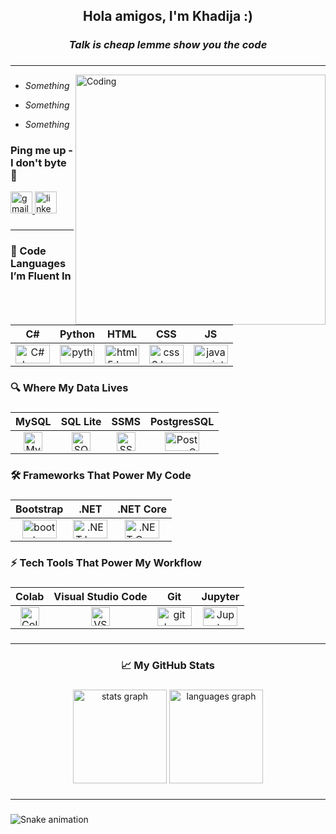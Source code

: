 <h2 align="center">Hola amigos, I'm Khadija :)</h2>

###

<h3 align="center"><i>Talk is cheap lemme show you the code</i></h3>

###

<hr>

<img align="right" alt="Coding" width="400" src="https://media4.giphy.com/media/v1.Y2lkPTZjMDliOTUyeWJrZ2hoaDBnczd4bnB0cGJhcTFueXg2dzdpZHNkYndtZzludWYycSZlcD12MV9pbnRlcm5hbF9naWZfYnlfaWQmY3Q9Zw/usXZmmgP9Z7kf39fnq/giphy.gif">

###
 
- <i>Something</i>

- <i>Something</i>

- <i>Something</i>

###

<h3 align="left">Ping me up - I don't byte 📡</h3>

<div align="left">
  <a href="mailto:mallahkhadija97@gmail.com"> <img src="https://img.shields.io/static/v1?message=Gmail&logo=gmail&label=&color=D14836&logoColor=white&labelColor=&style=for-the-badge" height="35" alt="gmail logo"/>
  </a>
  <a href="https://www.linkedin.com/in/khadija-mallah-183609276/" target="_blank">
    <img src="https://img.shields.io/static/v1?message=LinkedIn&logo=linkedin&label=&color=0077B5&logoColor=white&labelColor=&style=for-the-badge" height="35" alt="linkedin logo"/>
  </a>
</div>

###

<hr>

###

<h3 align="left">💬 Code Languages I’m Fluent In</h3>

###

| C# | Python | HTML | CSS | JS |
|:----------:|:----------:|:----------:|:----------:|:----------:|
| <img src="https://cdn.jsdelivr.net/gh/devicons/devicon@latest/icons/csharp/csharp-original.svg" width="55" height="30" alt="C# logo" /> | <img src="https://cdn.jsdelivr.net/gh/devicons/devicon/icons/python/python-original.svg" width="55" height="30" alt="python logo"  /> | <img src="https://cdn.jsdelivr.net/gh/devicons/devicon/icons/html5/html5-original.svg" width="55" height="30" alt="html5 logo"  /> | <img src="https://cdn.jsdelivr.net/gh/devicons/devicon/icons/css3/css3-original.svg" width="55" height="30" alt="css3 logo"  /> | <img src="https://cdn.jsdelivr.net/gh/devicons/devicon/icons/javascript/javascript-original.svg" width="55" height="30" alt="javascript logo"  /> |

###

<h3 align="left">🔍 Where My Data Lives</h3>

###

| MySQL | SQL Lite | SSMS | PostgresSQL |
|:----------:|:----------:|:----------:|:----------:|
| <img src="https://cdn.jsdelivr.net/gh/devicons/devicon@latest/icons/mysql/mysql-original-wordmark.svg" height="30" alt="MySQL logo" /> |  <img src="https://cdn.jsdelivr.net/gh/devicons/devicon@latest/icons/sqlite/sqlite-original.svg" height="30" alt="SQLLite logo"/>| <img src="https://cdn.jsdelivr.net/gh/devicons/devicon@latest/icons/microsoftsqlserver/microsoftsqlserver-original.svg" height="30" alt="SSMS logo"/> | <img src="https://cdn.jsdelivr.net/gh/devicons/devicon@latest/icons/postgresql/postgresql-plain.svg" width="55" height="30" alt="PostgresSQL logo" /> |

###

<h3 align="left">🛠️ Frameworks That Power My Code</h3>

###

| Bootstrap | .NET | .NET Core |
|:----------:|:----------:|:----------:|
| <img src="https://cdn.jsdelivr.net/gh/devicons/devicon/icons/bootstrap/bootstrap-original.svg" width="55" height="30" alt="bootstrap logo"  /> | <img src="https://cdn.jsdelivr.net/gh/devicons/devicon@latest/icons/dot-net/dot-net-original.svg" width="55" height="30" alt=".NET logo"/> | <img src="https://cdn.jsdelivr.net/gh/devicons/devicon@latest/icons/dotnetcore/dotnetcore-original.svg" width="55" height="30" alt=".NET Core logo"/> |

###

<h3 align="left">⚡ Tech Tools That Power My Workflow</h3>

###

| Colab | Visual Studio Code | Git | Jupyter |
|:----------:|:----------:|:----------:|:----------:|
| <img src="https://cdn.jsdelivr.net/gh/devicons/devicon@latest/icons/googlecolab/googlecolab-original.svg" height="30" alt="Colab Logo" /> | <img src="https://cdn.jsdelivr.net/gh/devicons/devicon@latest/icons/vscode/vscode-original.svg" height="30" alt="VS Code Logo" /> | <img src="https://cdn.jsdelivr.net/gh/devicons/devicon/icons/git/git-original.svg" width="55" height="30" alt="git logo"  /> | <img src="https://cdn.jsdelivr.net/gh/devicons/devicon@latest/icons/jupyter/jupyter-original-wordmark.svg" width="55" height="30" alt="Jupyter logo"/> |

###

<hr>

###

<h3 align="center">📈 My GitHub Stats</h3>

###

<div align="center">
  <img src="https://github-readme-stats.vercel.app/api?username=K-Muskan&hide_title=false&hide_rank=false&show_icons=true&include_all_commits=true&count_private=true&disable_animations=false&theme=dracula&locale=en&hide_border=false" height="150" alt="stats graph"  />
<!--   <img src="https://streak-stats.demolab.com?user=K-Muskan&locale=en&mode=daily&theme=dracula&hide_border=false&border_radius=5" height="150" alt="streak graph"  /> -->
  <img src="https://github-readme-stats.vercel.app/api/top-langs?username=K-Muskan&locale=en&hide_title=false&layout=compact&card_width=320&langs_count=5&theme=dracula&hide_border=false" height="150" alt="languages graph"  />
</div>

###

<hr>

###

<img src="https://raw.githubusercontent.com/K-Muskan/K-Muskan/output/snake.svg" alt="Snake animation" />

